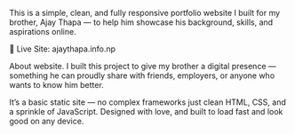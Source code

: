 This is a simple, clean, and fully responsive portfolio website I built for my brother, Ajay Thapa — to help him showcase his background, skills, and aspirations online.

🔗 Live Site: ajaythapa.info.np

About website.
I built this project to give my brother a digital presence — something he can proudly share with friends, employers, or anyone who wants to know him better.

It’s a basic static site — no complex frameworks just clean HTML, CSS, and a sprinkle of JavaScript. Designed with love, and built to load fast and look good on any device.
